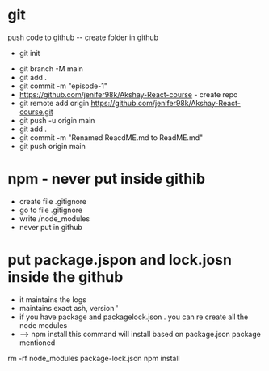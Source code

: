 # git
push code to github 
-- create folder in github 
<!-- command -->
- git init 
<!-- default branch in main  -->
- git branch -M main
- git add .
- git commit -m "episode-1"
- https://github.com/jenifer98k/Akshay-React-course - create repo
- git remote add origin https://github.com/jenifer98k/Akshay-React-course.git
- git push -u origin main
- git add .
- git commit -m "Renamed ReacdME.md to ReadME.md"
- git push origin main

# npm - never put inside githib 
- create file .gitignore
- go to file .gitignore
- write /node_modules
- never put in github 

# put package.jspon and lock.josn inside the github 
- it maintains the logs 
- maintains exact ash, version '
- if you have package and packagelock.json . you can re create all the node modules 
- --> npm install 
this command will install based on package.json package mentioned 

rm -rf node_modules package-lock.json
npm install

